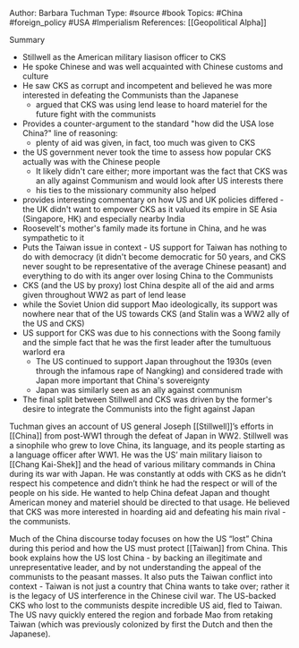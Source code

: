 Author:  Barbara Tuchman
Type: #source #book
Topics: #China #foreign_policy #USA #Imperialism 
References: [[Geopolitical Alpha]]

Summary
- Stillwell as the American military liasison officer to CKS
- He spoke Chinese and was well acquainted with Chinese customs and culture
- He saw CKS as corrupt and incompetent and believed he was more interested in defeating the Communists than the Japanese
	- argued that CKS was using lend lease to hoard materiel for the future fight with the communists
- Provides a counter-argument to the standard "how did the USA lose China?" line of reasoning:
	- plenty of aid was given, in fact, too much was given to CKS
- the US government never took the time to assess how popular CKS actually was with the Chinese people
	- It likely didn't care either; more important was the fact that CKS was an ally against Communism and would look after US interests there
	- his ties to the missionary community also helped
- provides interesting commentary on how US and UK policies differed - the UK didn't want to empower CKS as it valued its empire in SE Asia (Singapore, HK) and especially nearby India
- Roosevelt's mother's family made its fortune in China, and he was sympathetic to it
- Puts the Taiwan issue in context - US support for Taiwan has nothing to do with democracy (it didn't become democratic for 50 years, and CKS never sought to be representative of the average Chinese peasant) and everything to do with its anger over losing China to the Communists 
- CKS (and the US by proxy) lost China despite all of the aid and arms given throughout WW2 as part of lend lease
- while the Soviet Union did support Mao ideologically, its support was nowhere near that of the US towards CKS (and Stalin was a WW2 ally of the US and CKS)
- US support for CKS was due to his connections with the Soong family and the simple fact that he was the first leader after the tumultuous warlord era
	- The US continued to support Japan throughout the 1930s (even through the infamous rape of Nangking) and considered trade with Japan more important that China's sovereignty
	- Japan was similarly seen as an ally against communism 
- The final split between Stillwell and CKS was driven by the former's desire to integrate the Communists into the fight against Japan




Tuchman gives an account of US general Joseph [[Stillwell]]’s efforts in [[China]] from post-WW1 through the defeat of Japan in WW2. Stillwell was a sinophile who grew to love China, its language, and its people starting as a language officer after WW1. He was the US’ main military liaison to [[Chang Kai-Shek]] and the head of various military commands in China during its war with Japan. He was constantly at odds with CKS as he didn’t respect his competence and didn’t think he had the respect or will of the people on his side. He wanted to help China defeat Japan and thought American money and materiel should be directed to that usage. He believed that CKS was more interested in hoarding aid and defeating his main rival - the communists.

Much of the China discourse today focuses on how the US “lost” China during this period and how the US must protect [[Taiwan]] from China. This book explains how the US lost China - by backing an illegitimate and unrepresentative leader, and by not understanding the appeal of the communists to the peasant masses. It also puts the Taiwan conflict into context - Taiwan is not just a country that China wants to take over; rather it is the legacy of US interference in the Chinese civil war. The US-backed CKS who lost to the communists despite incredible US aid, fled to Taiwan. The US navy quickly entered the region and forbade Mao from retaking Taiwan (which was previously colonized by first the Dutch and then the Japanese).





